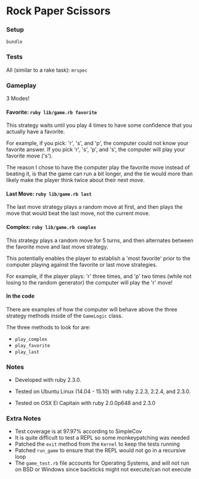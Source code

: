 # Rock Paper Scissors

### Setup

`bundle`

### Tests

All (similar to a rake task): `mrspec`

### Gameplay

3 Modes!

#### Favorite: `ruby lib/game.rb favorite`

This strategy waits until you play 4 times to have some confidence that you actually have a favorite.

For example, if you pick: 'r', 's', and 'p', the computer could not know your favorite answer. If you pick 'r', 's', 'p', and 's', the computer will play your favorite move ('s').

The reason I chose to have the computer play the favorite move instead of beating it, is that the game can run a bit longer, and the tie would more than likely make the player think twice about their next move.

#### Last Move: `ruby lib/game.rb last`

The last move strategy plays a random move at first, and then plays the move that would beat the last move, not the current move.

#### Complex: `ruby lib/game.rb complex`

This strategy plays a random move for 5 turns, and then alternates between the favorite move and last move strategy.

This potentially enables the player to establish a 'most favorite' prior to the computer playing against the favorite or last move strategies.

For example, if the player plays: 'r' three times, and 'p' two times (while not losing to the random generator) the computer will play the 'r' move!

#### In the code

There are examples of how the computer will behave above the three strategy methods inside of the `GameLogic` class.

The three methods to look for are:

* `play_complex`
* `play_favorite`
* `play_last`

### Notes

* Developed with ruby 2.3.0.

* Tested on Ubuntu Linux (14.04 - 15.10) with ruby 2.2.3, 2.2.4, and 2.3.0.

* Tested on OSX El Capitain with ruby 2.0.0p648 and 2.3.0

### Extra Notes

* Test coverage is at 97.97% according to SimpleCov
* It is quite difficult to test a REPL so some monkeypatching was needed
* Patched the `exit` method from the `Kernel` to keep the tests running
* Patched `run_game` to ensure that the REPL would not go in a recursive loop
* The `game_test.rb` file accounts for Operating Systems, and will not run on BSD or Windows since backticks might not execute/can not execute
